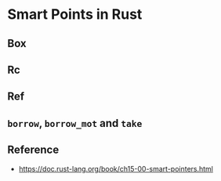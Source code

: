 # Smart Points in Rust

## Box

## Rc<T>

## Ref<T>

## `borrow`, `borrow_mot` and `take`

## Reference

- <https://doc.rust-lang.org/book/ch15-00-smart-pointers.html>